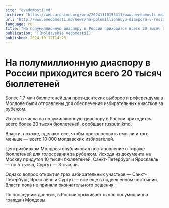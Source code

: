 ```yaml
---
site: "evedomosti.md"
archive: "https://web.archive.org/web/20241110155411/www.evedomosti.md/news/na-polumillionnuyu-diasporu-v-rossii-prihoditsya-vsego-20-ty"
url: "http://www.evedomosti.md/news/na-polumillionnuyu-diasporu-v-rossii-prihoditsya-vsego-20-ty"
language: ru
title: "На полумиллионную диаспору в России приходится всего 20 тысяч бюллетеней"
publication: '[[Moldavskie Vedomosti]]'
published: 2024-10-12T14:23
---
```


# На полумиллионную диаспору в России приходится всего 20 тысяч бюллетеней

Более 1,7 млн бюллетеней для президентских выборов и референдума в Молдове были отправлены для обеспечения избирательных участков за рубежом.

Из этого числа на полумиллионную диаспору в России приходится всего более 20 тысяч бюллетеней, сообщает rusputnikmd.

Власти, похоже, сделают все, чтобы проголосовать смогли и того меньше — всего 10 000 молдавских избирателей.

Центризбирком Молдовы опубликовал постановление о тираже бюллетеней для голосования за рубежом. Исходя из документа на Москву придутся 10 тысяч бюллетеней, Санкт-Петербург и Ярославль — по 5 тысяч, Сургут — 3 тысячи.

Однако вопрос открытия трех избирательных участков — Санкт-Петербург, Ярославль и Сургут — все еще в подвешенном состоянии. Власти пока не приняли окончательного решения.

По последним данным, в России проживает около полумиллиона граждан Молдовы.